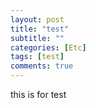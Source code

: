 ```yaml
---
layout: post
title: "test"
subtitle: ""
categories: [Etc]
tags: [test]
comments: true
---
```


this is for test
